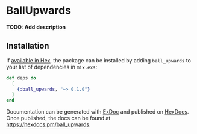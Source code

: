 # BallUpwards

**TODO: Add description**

## Installation

If [available in Hex](https://hex.pm/docs/publish), the package can be installed
by adding `ball_upwards` to your list of dependencies in `mix.exs`:

```elixir
def deps do
  [
    {:ball_upwards, "~> 0.1.0"}
  ]
end
```

Documentation can be generated with [ExDoc](https://github.com/elixir-lang/ex_doc)
and published on [HexDocs](https://hexdocs.pm). Once published, the docs can
be found at <https://hexdocs.pm/ball_upwards>.

